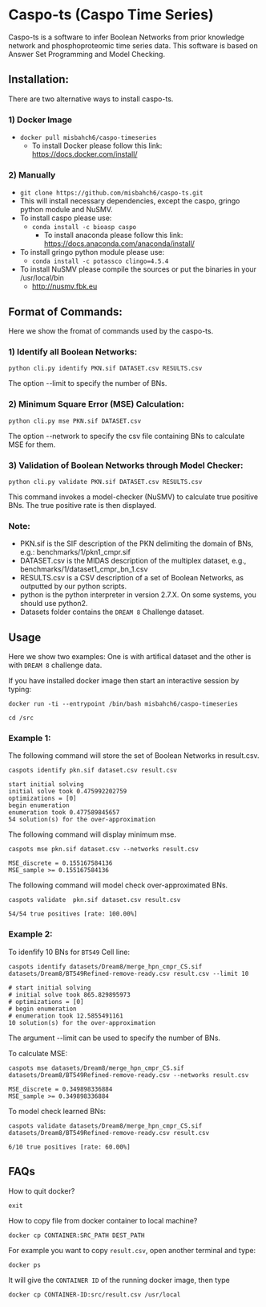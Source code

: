 # Caspo-ts (Caspo Time Series)
Caspo-ts is a software to infer Boolean Networks from prior knowledge network and phosphoproteomic time series data. This software is based on Answer Set Programming and Model Checking. 

## Installation:  
There are two alternative ways to install caspo-ts. 

### 1) Docker Image   
   * ```docker pull misbahch6/caspo-timeseries```  
     * To install Docker please follow this link: https://docs.docker.com/install/

### 2) Manually  
   * ```git clone https://github.com/misbahch6/caspo-ts.git```  
   * This will install necessary dependencies, except the caspo, gringo python module and NuSMV.
   * To install caspo please use:
     * ```conda install -c bioasp caspo```
        * To install anaconda please follow this link: https://docs.anaconda.com/anaconda/install/
   * To install gringo python module please use:
     * ```conda install -c potassco clingo=4.5.4```
   * To install NuSMV please compile the sources or put the binaries in your /usr/local/bin
     * http://nusmv.fbk.eu

## Format of Commands:  

Here we show the fromat of commands used by the caspo-ts.

### 1) Identify all Boolean Networks:
 
 ```python cli.py identify PKN.sif DATASET.csv RESULTS.csv```    
     
   The option --limit to specify the number of BNs.

### 2) Minimum Square Error (MSE) Calculation:
 
 ```python cli.py mse PKN.sif DATASET.csv```   
     
   The option --network to specify the csv file containing BNs to calculate MSE for them.

### 3) Validation of Boolean Networks through Model Checker:
   
   ```python cli.py validate PKN.sif DATASET.csv RESULTS.csv``` 
   
   This command invokes a model-checker (NuSMV) to calculate true positive BNs. The true      positive rate is then displayed. 

### Note:
* PKN.sif is the SIF description of the PKN delimiting the domain of BNs, e.g.: benchmarks/1/pkn1_cmpr.sif  
* DATASET.csv is the MIDAS description of the multiplex dataset, e.g., benchmarks/1/dataset1_cmpr_bn_1.csv  
* RESULTS.csv is a CSV description of a set of Boolean Networks, as outputted by our python scripts.  
* python is the python interpreter in version 2.7.X. On some systems, you should use python2. 
* Datasets folder contains the ```DREAM 8``` Challenge dataset.

## Usage 

Here we show two examples: One is with artifical dataset and the other is with ```DREAM 8``` challenge data.

If you have installed docker image then start an interactive session by typing:  

```docker run -ti --entrypoint /bin/bash misbahch6/caspo-timeseries``` 

```cd /src```

### Example 1:

The following command will store the set of Boolean Networks in result.csv.

```caspots identify pkn.sif dataset.csv result.csv```

```
start initial solving
initial solve took 0.475992202759
optimizations = [0]
begin enumeration
enumeration took 0.477589845657
54 solution(s) for the over-approximation
```
The following command will display minimum mse. 

```caspots mse pkn.sif dataset.csv --networks result.csv```
```
MSE_discrete = 0.155167584136
MSE_sample >= 0.155167584136
```
The following command will model check over-approximated BNs.

```caspots validate  pkn.sif dataset.csv result.csv```
```
54/54 true positives [rate: 100.00%]
```
### Example 2:

To idenfify 10 BNs for ```BT549``` Cell line:

```caspots identify datasets/Dream8/merge_hpn_cmpr_CS.sif datasets/Dream8/BT549Refined-remove-ready.csv result.csv --limit 10```

```
# start initial solving
# initial solve took 865.829895973
# optimizations = [0]
# begin enumeration
# enumeration took 12.5855491161
10 solution(s) for the over-approximation
```

The argument --limit can be used to specify the number of BNs.

To calculate MSE:

```caspots mse datasets/Dream8/merge_hpn_cmpr_CS.sif datasets/Dream8/BT549Refined-remove-ready.csv --networks result.csv```

```
MSE_discrete = 0.349898336884
MSE_sample >= 0.349898336884
```

To model check learned BNs:

```caspots validate datasets/Dream8/merge_hpn_cmpr_CS.sif datasets/Dream8/BT549Refined-remove-ready.csv result.csv```

```
6/10 true positives [rate: 60.00%]
```

## FAQs
How to quit docker?

```exit```

How to copy file from docker container to local machine?

```docker cp CONTAINER:SRC_PATH DEST_PATH``` 

For example you want to copy ```result.csv```,  open another terminal and type:

```docker ps```

It will give the ```CONTAINER ID``` of the running docker image, then type

```docker cp CONTAINER-ID:src/result.csv /usr/local```


